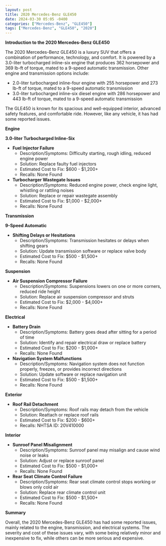 ```yaml
---
layout: post
title: 2020 Mercedes-Benz GLE450
date: 2024-03-30 05:05 -0400
categories: ["Mercedes-Benz", "GLE450"]
tags: ["Mercedes-Benz", "GLE450", "2020"]
---
```

**Introduction to the 2020 Mercedes-Benz GLE450**

The 2020 Mercedes-Benz GLE450 is a luxury SUV that offers a combination of performance, technology, and comfort. It is powered by a 3.0-liter turbocharged inline-six engine that produces 362 horsepower and 369 lb-ft of torque, mated to a 9-speed automatic transmission. Other engine and transmission options include:

* 2.0-liter turbocharged inline-four engine with 255 horsepower and 273 lb-ft of torque, mated to a 9-speed automatic transmission
* 3.0-liter turbocharged inline-six diesel engine with 286 horsepower and 443 lb-ft of torque, mated to a 9-speed automatic transmission

The GLE450 is known for its spacious and well-equipped interior, advanced safety features, and comfortable ride. However, like any vehicle, it has had some reported issues.

**Engine**

**3.0-liter Turbocharged Inline-Six**

* **Fuel Injector Failure**
    * Description/Symptoms: Difficulty starting, rough idling, reduced engine power
    * Solution: Replace faulty fuel injectors
    * Estimated Cost to Fix: $600 - $1,200+
    * Recalls: None Found
* **Turbocharger Wastegate Issues**
    * Description/Symptoms: Reduced engine power, check engine light, whistling or rattling noises
    * Solution: Replace or repair wastegate assembly
    * Estimated Cost to Fix: $1,000 - $2,000+
    * Recalls: None Found

**Transmission**

**9-Speed Automatic**

* **Shifting Delays or Hesitations**
    * Description/Symptoms: Transmission hesitates or delays when shifting gears
    * Solution: Update transmission software or replace valve body
    * Estimated Cost to Fix: $500 - $1,500+
    * Recalls: None Found

**Suspension**

* **Air Suspension Compressor Failure**
    * Description/Symptoms: Suspensions lowers on one or more corners, reduced ride height
    * Solution: Replace air suspension compressor and struts
    * Estimated Cost to Fix: $2,000 - $4,000+
    * Recalls: None Found

**Electrical**

* **Battery Drain**
    * Description/Symptoms: Battery goes dead after sitting for a period of time
    * Solution: Identify and repair electrical draw or replace battery
    * Estimated Cost to Fix: $200 - $1,000+
    * Recalls: None Found
* **Navigation System Malfunctions**
    * Description/Symptoms: Navigation system does not function properly, freezes, or provides incorrect directions
    * Solution: Update software or replace navigation unit
    * Estimated Cost to Fix: $500 - $1,500+
    * Recalls: None Found

**Exterior**

* **Roof Rail Detachment**
    * Description/Symptoms: Roof rails may detach from the vehicle
    * Solution: Reattach or replace roof rails
    * Estimated Cost to Fix: $200 - $600+
    * Recalls: NHTSA ID: 20V410000

**Interior**

* **Sunroof Panel Misalignment**
    * Description/Symptoms: Sunroof panel may misalign and cause wind noise or leaks
    * Solution: Adjust or replace sunroof panel
    * Estimated Cost to Fix: $500 - $1,000+
    * Recalls: None Found
* **Rear Seat Climate Control Failure**
    * Description/Symptoms: Rear seat climate control stops working or blows only cold air
    * Solution: Replace rear climate control unit
    * Estimated Cost to Fix: $500 - $1,500+
    * Recalls: None Found

**Summary**

Overall, the 2020 Mercedes-Benz GLE450 has had some reported issues, mainly related to the engine, transmission, and electrical systems. The severity and cost of these issues vary, with some being relatively minor and inexpensive to fix, while others can be more serious and expensive.
